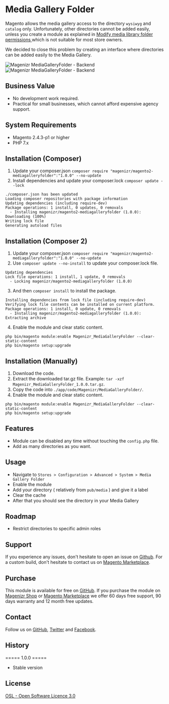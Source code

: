 # Media Gallery Folder
Magento allows the media gallery access to the directory `wysiwyg` and `catalog` only. Unfortunately, other directories cannot be added easily, unless you create a module as explained in [Modify media library folder permissions
](https://developer.adobe.com/commerce/php/tutorials/backend/modify-image-library-permissions/) which is not suitable for most store owners.

We decided to close this problem by creating an interface where directories can be added easily to the Media Gallery.

![Magenizr MediaGalleryFolder - Backend](https://images2.imgbox.com/f3/33/hov9ZLw5_o.png)
![Magenizr MediaGalleryFolder - Backend](https://images2.imgbox.com/ed/f4/agWxA5oj_o.png)

## Business Value

* No development work required.
* Practical for small businesses, which cannot afford expensive agency support.

## System Requirements
- Magento 2.4.3-p1 or higher
- PHP 7.x

## Installation (Composer)

1. Update your composer.json `composer require "magenizr/magento2-mediagalleryfolder":"1.0.0" --no-update`
2. Install dependencies and update your composer.lock `composer update --lock`

```
./composer.json has been updated
Loading composer repositories with package information
Updating dependencies (including require-dev)              
Package operations: 1 install, 0 updates, 0 removals
  - Installing magenizr/magento2-mediagalleryfolder (1.0.0): Downloading (100%)
Writing lock file
Generating autoload files
```

## Installation (Composer 2)

1. Update your composer.json `composer require "magenizr/magento2-mediagalleryfolder":"1.0.0" --no-update`
2. Use `composer update --no-install` to update your composer.lock file.

```
Updating dependencies
Lock file operations: 1 install, 1 update, 0 removals
  - Locking magenizr/magento2-mediagalleryfolder (1.0.0)
```

3. And then `composer install` to install the package.

```
Installing dependencies from lock file (including require-dev)
Verifying lock file contents can be installed on current platform.
Package operations: 1 install, 0 update, 0 removals
  - Installing magenizr/magento2-mediagalleryfolder (1.0.0): Extracting archive
```

4. Enable the module and clear static content.

```
php bin/magento module:enable Magenizr_MediaGalleryFolder --clear-static-content
php bin/magento setup:upgrade
```

## Installation (Manually)
1. Download the code.
2. Extract the downloaded tar.gz file. Example: `tar -xzf Magenizr_MediaGalleryFolder_1.0.0.tar.gz`.
3. Copy the code into `./app/code/Magenizr/MediaGalleryFolder/`.
4. Enable the module and clear static content.

```
php bin/magento module:enable Magenizr_MediaGalleryFolder --clear-static-content
php bin/magento setup:upgrade
```

## Features
* Module can be disabled any time without touching the `config.php` file.
* Add as many directories as you want.

## Usage
* Navigate to `Stores > Configuration > Advanced > System > Media Gallery Folder` 
* Enable the module
* Add your directory ( relatively from `pub/media` ) and give it a label
* Clear the cache
* After that you should see the directory in your Media Gallery

## Roadmap
* Restrict directories to specific admin roles

## Support
If you experience any issues, don't hesitate to open an issue on [Github](https://github.com/magenizr/Magenizr_Debugger/issues). For a custom build, don't hesitate to contact us on [Magento Marketplace](https://marketplace.magento.com/partner/magenizr).

## Purchase
This module is available for free on [GitHub](https://github.com/magenizr). If you purchase the module on [Magenizr Shop](https://shop.magenizr.com) or [Magento Marketplace](https://marketplace.magento.com/partner/magenizr) we offer 60 days free support, 90 days warranty and 12 month free updates.

## Contact
Follow us on [GitHub](https://github.com/magenizr), [Twitter](https://twitter.com/magenizr) and [Facebook](https://www.facebook.com/magenizr).

## History
===== 1.0.0 =====
* Stable version

## License
[OSL - Open Software Licence 3.0](https://opensource.org/licenses/osl-3.0.php)
